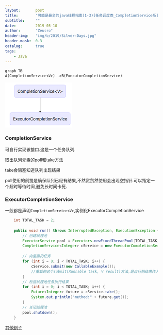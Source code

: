 ```yaml
---
layout:       post
title:        "可能是最全的java线程指南(1-3)[任务调度类_CompletionService系]"
subtitle:     ""
date:         2019-05-10
author:       "Zeusro"
header-img:   "img/b/2019/Silver-Days.jpg"
header-mask:  0.3
catalog:      true
tags:
    - Java
---
```




```
graph TB
A(CompletionService<V>)-->B(ExecutorCompletionService)
```

![image](/img/in-post/java-concurrent/CompletionService.png)

### CompletionService<V>

可自行实现该接口.这是一个任务队列.

取出队列元素的poll和take方法

take会阻塞知道队列出现结果

poll使用的前提是确保队列已经有结果,不然贸贸然使用会出现空指针.可以指定一个超时等待时间,避免长时间卡死.


### ExecutorCompletionService

一般都是声明`CompletionService<V>`,实例化ExecutorCompletionService

```java
    int TOTAL_TASK = 2;

    public void run() throws InterruptedException, ExecutionException {
        // 创建线程池
        ExecutorService pool = Executors.newFixedThreadPool(TOTAL_TASK);
        CompletionService<Integer> cService = new ExecutorCompletionService<>(pool);

        // 向里面扔任务
        for (int i = 0; i < TOTAL_TASK; i++) {
            cService.submit(new CallableExample());
            //重载的这个submit(Runnable task, V result)方法,是自行把结果传入
        }
        // 检查线程池任务执行结果
        for (int i = 0; i < TOTAL_TASK; i++) {
            Future<Integer> future = cService.take();
            System.out.println("method:" + future.get());
        }
        // 关闭线程池
        pool.shutdown();
    }
```    


[其他例子](https://examples.javacodegeeks.com/core-java/util/concurrent/completionservice/java-completionservice-example/)
